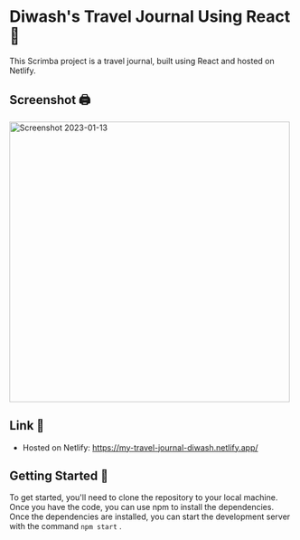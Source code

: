 # Diwash's Travel Journal Using React :100:

This Scrimba project is a travel journal, built using React and hosted on Netlify. 

## Screenshot 🖨️

<img width="496" alt="Screenshot 2023-01-13" src="https://user-images.githubusercontent.com/87477700/212480182-1b23fa3e-2c62-407a-8da3-3a3e80af2ba9.png">


## Link 🔗

- Hosted on Netlify: https://my-travel-journal-diwash.netlify.app/

## Getting Started 🏁

To get started, you'll need to clone the repository to your local machine. Once you have the code, you can use npm to install the dependencies. Once the dependencies are installed, you can start the development server with the command `npm start` .
